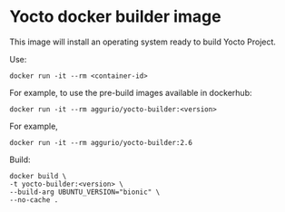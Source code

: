 Yocto docker builder image
==========================

This image will install an operating system ready to build Yocto Project.

Use:

```
docker run -it --rm <container-id>
```

For example, to use the pre-build images available in dockerhub:

```
docker run -it --rm aggurio/yocto-builder:<version>
```

For example,

```
docker run -it --rm aggurio/yocto-builder:2.6
```

Build:

```
docker build \
-t yocto-builder:<version> \
--build-arg UBUNTU_VERSION="bionic" \
--no-cache .
```
